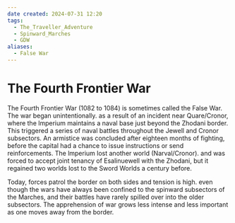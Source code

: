 ```yaml
---
date created: 2024-07-31 12:20
tags:
  - The_Traveller_Adventure
  - Spinward_Marches
  - GDW
aliases:
  - False War
---
```

# The Fourth Frontier War

The Fourth Frontier War (1082 to 1084) is sometimes called the False War. The war began unintentionally. as a result of an incident near Quare/Cronor, where the lmperium maintains a naval base just beyond the Zhodani border. This triggered a series of naval battles throughout the Jewell and Cronor subsectors. An armistice was concluded after eighteen months of fighting, before the capital had a chance to issue instructions or send reinforcements. The lmperium lost another world (Narval/Cronor). and was forced to accept joint tenancy of Esalinuewell with the Zhodani, but it regained two worlds lost to the Sword Worlds a century before.

Today, forces patrol the border on both sides and tension is high. even though the wars have always been confined to the spinward subsectors of the Marches, and their battles have rarely spilled over into the older subsectors. The apprehension of war grows less intense and less important as one moves away from the border.
